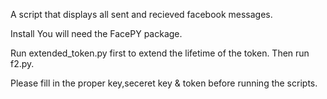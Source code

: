A script that displays all sent and recieved facebook messages.

Install
You will need the FacePY package.

Run extended_token.py first to extend the lifetime of the token.
Then run f2.py.

Please fill in the proper key,seceret key & token before running the scripts.